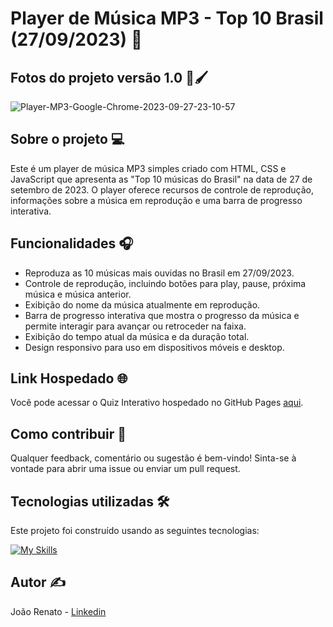 # Player de Música MP3 - Top 10 Brasil (27/09/2023) 🎵

## Fotos do projeto versão 1.0 🎨🖌️

![Player-MP3-Google-Chrome-2023-09-27-23-10-57](https://github.com/eusoujao/player_de_musica/assets/105463980/3f5101c7-c896-440c-add7-c674cfafaecf)

## Sobre o projeto 💻

Este é um player de música MP3 simples criado com HTML, CSS e JavaScript que apresenta as "Top 10 músicas do Brasil" na data de 27 de setembro de 2023. O player oferece recursos de controle de reprodução, informações sobre a música em reprodução e uma barra de progresso interativa.

## Funcionalidades 🎧

- Reproduza as 10 músicas mais ouvidas no Brasil em 27/09/2023.
- Controle de reprodução, incluindo botões para play, pause, próxima música e música anterior.
- Exibição do nome da música atualmente em reprodução.
- Barra de progresso interativa que mostra o progresso da música e permite interagir para avançar ou retroceder na faixa.
- Exibição do tempo atual da música e da duração total.
- Design responsivo para uso em dispositivos móveis e desktop.

## Link Hospedado 🌐

Você pode acessar o Quiz Interativo hospedado no GitHub Pages [aqui](https://eusoujao.github.io/player_de_musica/).

## Como contribuir 🎯

Qualquer feedback, comentário ou sugestão é bem-vindo! Sinta-se à vontade para abrir uma issue ou enviar um pull request.

## Tecnologias utilizadas 🛠️

Este projeto foi construído usando as seguintes tecnologias:

[![My Skills](https://skillicons.dev/icons?i=javascript,html,css)](https://skillicons.dev)

## Autor ✍️

João Renato - [Linkedin](https://www.linkedin.com/in/jo%C3%A3o-renato-sant-ana-907871203/)
